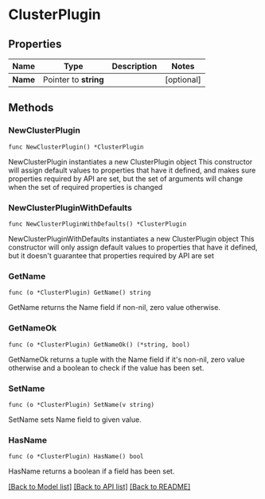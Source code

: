 # ClusterPlugin

## Properties

Name | Type | Description | Notes
------------ | ------------- | ------------- | -------------
**Name** | Pointer to **string** |  | [optional] 

## Methods

### NewClusterPlugin

`func NewClusterPlugin() *ClusterPlugin`

NewClusterPlugin instantiates a new ClusterPlugin object
This constructor will assign default values to properties that have it defined,
and makes sure properties required by API are set, but the set of arguments
will change when the set of required properties is changed

### NewClusterPluginWithDefaults

`func NewClusterPluginWithDefaults() *ClusterPlugin`

NewClusterPluginWithDefaults instantiates a new ClusterPlugin object
This constructor will only assign default values to properties that have it defined,
but it doesn't guarantee that properties required by API are set

### GetName

`func (o *ClusterPlugin) GetName() string`

GetName returns the Name field if non-nil, zero value otherwise.

### GetNameOk

`func (o *ClusterPlugin) GetNameOk() (*string, bool)`

GetNameOk returns a tuple with the Name field if it's non-nil, zero value otherwise
and a boolean to check if the value has been set.

### SetName

`func (o *ClusterPlugin) SetName(v string)`

SetName sets Name field to given value.

### HasName

`func (o *ClusterPlugin) HasName() bool`

HasName returns a boolean if a field has been set.


[[Back to Model list]](../README.md#documentation-for-models) [[Back to API list]](../README.md#documentation-for-api-endpoints) [[Back to README]](../README.md)


